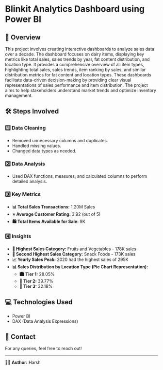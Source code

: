 # Blinkit Analytics Dashboard using Power BI

## 📌 Overview
This project involves creating interactive dashboards to analyze sales data over a decade. The dashboard focuses on dairy items, displaying key metrics like total sales, sales trends by year, fat content distribution, and location type. It provides a comprehensive overview of all item types, highlighting total sales, sales trends, item ranking by sales, and similar distribution metrics for fat content and location types. These dashboards facilitate data-driven decision-making by providing clear visual representations of sales performance and item distribution. The project aims to help stakeholders understand market trends and optimize inventory management.

## 🛠 Steps Involved

### 1️⃣ Data Cleaning
- Removed unnecessary columns and duplicates.
- Handled missing values.
- Changed data types as needed.

### 2️⃣ Data Analysis
- Used DAX functions, measures, and calculated columns to perform detailed analysis.

### 3️⃣ Key Metrics
- **📊 Total Sales Transactions:** 1.20M Sales
- **⭐ Average Customer Rating:** 3.92 (out of 5)
- **🛍️ Total Items Available for Sale:** 9K

### 4️⃣ Insights
- **🥦 Highest Sales Category:** Fruits and Vegetables - 178K sales
- **🍿 Second Highest Sales Category:** Snack Foods - 173K sales
- **📈 Yearly Sales Peak:** 2020 had the highest sales of 295K
- **📊 Sales Distribution by Location Type (Pie Chart Representation):**
  - **🏙️ Tier 1:** 28.05%
  - **🌆 Tier 2:** 39.77%
  - **🏡 Tier 3:** 32.18%

## 💻 Technologies Used
- Power BI
- DAX (Data Analysis Expressions)



## 📩 Contact
For any queries, feel free to reach out!

---
**👨‍💻 Author:** Harsh

